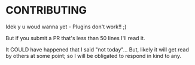 # CONTRIBUTING

Idek y u woud wanna yet - Plugins don't work!! ;)

But if you submit a PR that's less than 50 lines I'll read it.

It COULD have happened that I said "not today"... But, likely it will get read
by others at some point; so I will be obligated to respond in kind to any.
